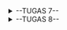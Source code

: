 <details>
<summary>--TUGAS 7--</summary>

| *Jelaskan apa yang dimaksud dengan stateless widget dan stateful widget, dan jelaskan perbedaan dari keduanya.* |

* Widget stateless adalah jenis widget di Flutter yang tidak memiliki status (state) yang dapat berubah selama siklus hidupnya. Ini berarti bahwa ketika widget tersebut dibuat, tampilan dan perilakunya tetap sama sampai widget tersebut dihapus atau diganti dengan yang lain. Widget ini ideal digunakan untuk komponen UI yang tidak memerlukan pembaruan dinamis atau interaksi dari pengguna.

* Widget stateful adalah jenis widget di Flutter yang memiliki status (state) yang dapat berubah selama siklus hidupnya. Berbeda dengan widget stateless, widget stateful dapat menyimpan informasi yang dapat diubah sebagai respons terhadap interaksi pengguna atau perubahan dalam data. Ini membuat widget stateful sangat berguna untuk komponen UI yang memerlukan pembaruan dinamis, seperti formulir, animasi, atau elemen interaktif lainnya.

| *Sebutkan widget apa saja yang kamu gunakan pada proyek ini dan jelaskan fungsinya* |

* pada kode saya yang sekarang, saya masih menggunakan StateLess Widget saja yang antara lain berfungsi untuk

     1. Definisi Kelas dan Inisialisasi Data
Kelas MyHomePage adalah StatelessWidget yang mendeskripsikan halaman utama aplikasi.
Menggunakan variabel final untuk menyimpan data yang tidak akan berubah, seperti NPM, nama, dan kelas, menjadikan kelas ini mudah untuk dipahami dan digunakan.
    2. Membangun Antarmuka Pengguna
Metode build: Digunakan untuk membangun antarmuka pengguna. Metode ini akan dipanggil setiap kali widget ini dirender.
Scaffold: Memberikan struktur dasar untuk aplikasi, seperti app bar dan body.
    3. Pengorganisasian Widget
Menggunakan Column dan Row untuk menyusun widget secara vertikal dan horizontal, meningkatkan keterbacaan dan manajemen tata letak.
Kelas InfoCard dan ItemCard yang juga merupakan widget stateless, membantu menjaga kode tetap modular dan terorganisir.
    4. Reusability dan Modularitas
Modularisasi: Dengan memisahkan informasi ke dalam InfoCard, Kita dapat mengubah cara informasi ditampilkan tanpa mempengaruhi keseluruhan halaman.
Reusability: Widget ini dapat digunakan di berbagai tempat dalam aplikasi tanpa penulisan ulang kode, yang menghemat waktu dan usaha.
    5. Kinerja yang Lebih Baik
Karena widget stateless tidak menyimpan status, Flutter dapat mengoptimalkan rendering, hanya membangun ulang widget saat diperlukan.
Rendering Efisien: Jika data tidak berubah, widget tidak perlu dirender ulang, meningkatkan responsivitas aplikasi.
    6. Konsistensi UI
Menggunakan widget stateless untuk menampilkan data tetap (seperti NPM, nama, dan kelas) memastikan bahwa tampilan antarmuka selalu konsisten setiap kali widget ini dirender.

*Apa fungsi dari setState()? Jelaskan variabel apa saja yang dapat terdampak dengan fungsi tersebut.*

* fungsi setState() digunakan untuk memberi tahu Flutter bahwa ada perubahan yang perlu dilakukan pada UI ketika pengguna menekan card yang terkait dengan item, yang berfungsi sebagai tombol interaktif. Jika ada variabel dalam kelas State yang menyimpan informasi tentang status aplikasi (seperti jumlah klik atau informasi yang berkaitan dengan item yang sedang dipilih), maka variabel tersebut akan terpengaruh dan UI akan diperbarui untuk mencerminkan status terbaru setiap kali setState() dipanggil. Penggunaan setState() menjamin bahwa UI selalu sinkron dengan status terkini dari aplikasi. Dalam kode saya belum ada variabel yang terdampak

| *Jelaskan perbedaan antara const dengan final* |

* Perbedaan antara `final` dan `const` dalam Dart terletak pada cara penugasan dan sifat imutabilitasnya. `final` berarti bahwa sebuah variabel hanya dapat diinisialisasi sekali; setelah diberikan nilai, nilai tersebut tidak dapat diubah. Ini memungkinkan variabel `final` untuk diisi dengan data yang diketahui pada waktu runtime, seperti hasil dari pemanggilan fungsi atau nilai yang diperoleh dari database.

* Sementara itu, `const` digunakan untuk mendefinisikan nilai yang sepenuhnya dapat dihitung pada waktu kompilasi. `const` tidak hanya mengikat variabel tetapi juga nilai yang diwakilinya. Jika nilai diketahui pada waktu kompilasi, menggunakan `const` lebih disarankan daripada `final`, terutama dalam konteks yang membutuhkan imutabilitas dan efisiensi memori, seperti saat membuat koleksi atau objek tertentu.

| *Jelaskan bagaimana cara kamu mengimplementasikan checklist-checklist di atas* |

* Membuat sebuah program Flutter baru dengan tema E-Commerce yang sesuai dengan tugas-tugas sebelumnya

    pertama-tama saya membuat sebuah proyek baru menggunakan flutter create untuk membuat projek flutter baru. Setelah itu saya membuat file dart baru yang bernama menu.dart untuk tampilan homepage saya. Disitu saya membuat class MyHomepage yang berisi final string nama,npm,dan juga kelas. Dan juga saya membuat class InfoCard untuk menampilkan informasi tersebut.

* Membuat tiga tombol sederhana dengan ikon dan teks 

    Dalam kode saya, tiga tombol yang ditampilkan dalam tampilan antarmuka pengguna dibuat dengan menggunakan widget GridView yang menampilkan koleksi ItemCard, di mana setiap ItemCard mewakili sebuah tombol interaktif. Proses pembuatan tombol dimulai dengan mendefinisikan daftar items, yang berisi objek ItemHomepage dengan nama dan ikon untuk setiap tombol. Saat GridView.count dirender, setiap objek dalam daftar items diiterasi dengan menggunakan metode map, yang memanggil konstruktor ItemCard untuk setiap item, menciptakan widget tombol dengan latar belakang berwarna yang berbeda berdasarkan nama item (seperti biru untuk "Lihat Daftar Produk", hijau untuk "Tambah Produk", dan merah untuk "Logout"). Setiap tombol juga memiliki fungsi yang diikat pada event onTap, yang menggunakan ScaffoldMessenger untuk menampilkan Snackbar yang memberikan umpan balik kepada pengguna saat tombol ditekan.

* Mengimplementasikan warna-warna yang berbeda untuk setiap tombol (Lihat Daftar Produk, Tambah Produk, dan Logout)

    Dalam kode saya, implementasi warna-warna yang berbeda untuk setiap tombol ("Lihat Daftar Produk", "Tambah Produk", dan "Logout") dilakukan dengan menggunakan metode `getBackgroundColor()` di dalam kelas `ItemCard`. Metode ini mengambil nama item dari objek `ItemHomepage` dan menggunakan pernyataan `switch` untuk menentukan warna latar belakang yang sesuai berdasarkan nama item. Misalnya, jika nama item adalah "Lihat Daftar Produk", warna yang dikembalikan adalah biru; jika nama item adalah "Tambah Produk", warna yang dikembalikan adalah hijau; dan jika nama item adalah "Logout", warna yang dikembalikan adalah merah. Dengan demikian, setiap tombol yang ditampilkan dalam grid mendapatkan warna latar belakang yang sesuai saat di-render, memberikan visual yang jelas dan berbeda untuk setiap fungsi tombol.

* Memunculkan Snackbar

    Dalam kode saya, Snackbar dengan tulisan yang berbeda-beda muncul sebagai respons terhadap interaksi pengguna dengan tombol-tombol yang ada di dalam `ItemCard`. Setiap `ItemCard` dilengkapi dengan event `onTap`, di mana ketika tombol ditekan, metode `ScaffoldMessenger.of(context)` dipanggil untuk menampilkan Snackbar. Pesan yang ditampilkan dalam Snackbar disesuaikan dengan nama item yang sedang ditekan, yang diambil dari objek `ItemHomepage`. Dalam fungsi `onTap`, saya menggunakan interpolasi string untuk mencetak pesan seperti "Kamu telah menekan tombol Lihat Daftar Produk!" atau "Kamu telah menekan tombol Tambah Produk!" sesuai dengan nama item yang terkait, sehingga memberikan umpan balik yang spesifik dan informatif kepada pengguna tentang tombol mana yang telah mereka pilih. Dengan pendekatan ini, setiap tombol memberikan informasi yang unik dan relevan ketika diinteraksi.
</details>

<details>
<summary>--TUGAS 8--</summary>

| *Apa kegunaan const di Flutter? Jelaskan apa keuntungan ketika menggunakan const pada kode Flutter. Kapan sebaiknya kita menggunakan const, dan kapan sebaiknya tidak digunakan?* |

    * const pada flutter digunakan untuk mencreate suatu objek yang bersifat immutable yang berarti state dari objek tidak bisa diubah setelah objek sudah dibuat.

    * Beberapa keuntungan dari const antara lain adalah:

        - Optimasi Kinerja, Flutter sangat bergantung pada pohon widget untuk mewakili UI. Ketika widget yang ditandai dengan const ditemui selama rebuild, Flutter mengenali widget tersebut sebagai objek yang telah dibangun dan tidak dapat diubah. Ini memungkinkan Flutter untuk menggunakan kembali objek yang ada, menghindari perhitungan dan alokasi objek yang tidak perlu, yang mengarah pada kinerja yang lebih lancar. Kata kunci const memberi instruksi kepada Dart VM untuk melakukan optimasi pada waktu kompilasi, termasuk alokasi memori sebelumnya dan penyederhanaan ekspresi (evaluasi ekspresi saat kompilasi), yang mempercepat pembuatan objek dan mengurangi pengumpulan sampah selama runtime.

        - Keterbacaan dan Pemeliharaan, Menggunakan const dengan konstruktor konstan secara jelas mengkomunikasikan niat untuk membuat objek yang tidak dapat diubah. Ini membuat kode lebih mudah dipahami oleh Anda dan pengembang lainnya. Karena objek tidak dapat diubah setelah dibuat, ini menyederhanakan pemahaman aliran data di aplikasi, mengurangi risiko perilaku yang tidak terduga, dan mempermudah debugging.

        - Manajemen Pohon Widget yang Efisien, Prinsip utama Flutter adalah meminimalkan jumlah rebuild yang diperlukan untuk memperbarui UI. Widget yang ditandai dengan const berkontribusi pada prinsip ini dengan memastikan mereka hanya dibangun ulang jika referensinya benar-benar berubah. Ini mengurangi pembuatan dan rebuild widget yang tidak perlu, sehingga UI menjadi lebih responsif dan efisien.

    * Kita dapat menggunakan const saat situasi seperti membuat objek data yang tidak dapat diubah, seperti warna atau konfigurasi yang tidak berubah sepanjang siklus hidup aplikasi. Selain itu, nilai-nilai yang sudah ditentukan sebelumnya, seperti endpoint API atau nilai statis yang tidak berubah, juga ideal untuk menggunakan const. Penggunaan const juga mengoptimalkan pohon widget di Flutter, karena widget yang ditandai const dianggap telah dibangun sebelumnya dan dapat digunakan kembali selama rebuild, mengurangi pembuatan widget yang tidak perlu dan meningkatkan kinerja.

    * Kita sebaiknya menghindari penggunaan const pada saat data objek perlu dimodifikasi setelah dibuat, seperti input pengguna atau data yang diambil dari panggilan jaringan. Selain itu, objek yang mengambil data dari sumber eksternal seperti panggilan jaringan tidak cocok untuk dideklarasikan dengan const, karena data tersebut dapat berubah.

| *Jelaskan dan bandingkan penggunaan Column dan Row pada Flutter. Berikan contoh implementasi dari masing-masing layout widget ini!* |

    * Pada Flutter, widget Column digunakan untuk menyusun elemen secara vertikal, sedangkan widget Row digunakan untuk menyusun elemen secara horizontal. Column sangat berguna ketika kita ingin menampilkan widget satu per satu secara berurutan dalam arah vertikal, seperti dalam daftar atau form. Sebaliknya, Row digunakan ketika kita ingin menampilkan widget yang sejajar dalam satu baris, seperti gambar atau tombol yang ingin ditata berdampingan. Kedua widget ini dapat digabungkan untuk menciptakan layout yang lebih kompleks dan responsif.

    * Contoh implementasinya: 

        Column(
                children: [
                    Text('Pilihan Baju', style: TextStyle(fontSize: 24)),
                    Row(
                    children: [
                        Image.asset('assets/tshirt1.jpg', width: 100, height: 100),
                        Column(
                        crossAxisAlignment: CrossAxisAlignment.start,
                        children: [Text('T-shirt Hitam'), Text('Harga: \$20')],
                        ),
                    ],
                    ),
                    Row(
                    children: [
                        Image.asset('assets/tshirt2.jpg', width: 100, height: 100),
                        Column(
                        crossAxisAlignment: CrossAxisAlignment.start,
                        children: [Text('T-shirt Biru'), Text('Harga: \$25')],
                        ),
                    ],
                    ),
                ],
                )

| *Sebutkan apa saja elemen input yang kamu gunakan pada halaman form yang kamu buat pada tugas kali ini. Apakah terdapat elemen input Flutter lain yang tidak kamu gunakan pada tugas ini? Jelaskan!* |

    * Saya memakai tiga elemen input utama yang digunakan dalam form, yaitu tiga TextFormField untuk mengumpulkan data dari pengguna. Pertama, ada TextFormField untuk nama produk, yang memastikan input tidak kosong. Kedua, TextFormField untuk deskripsi produk, yang juga memvalidasi agar tidak kosong. Ketiga, TextFormField untuk harga produk, yang memvalidasi bahwa input berupa angka dan tidak kosong. Semua elemen input ini dikemas dalam widget Form yang dilengkapi dengan tombol ElevatedButton untuk menyimpan data setelah form tervalidasi dengan benar.

    * Selain TextFormField, Flutter menyediakan berbagai elemen input lainnya yang dapat digunakan dalam aplikasi, seperti DropdownButtonFormField untuk memilih nilai dari daftar pilihan, Checkbox dan CheckboxListTile untuk memilih opsi biner (true/false), Switch dan SwitchListTile untuk memilih antara dua keadaan (on/off), serta Radio dan RadioListTile untuk memilih satu opsi dari beberapa pilihan. Ada juga DatePicker dan TimePicker untuk memilih tanggal atau waktu, serta Slider untuk memilih nilai dalam rentang tertentu. Semua elemen input ini dapat digabungkan dalam form untuk memberikan interaksi yang lebih dinamis dan responsif sesuai kebutuhan aplikasi.

| *Bagaimana cara kamu mengatur tema (theme) dalam aplikasi Flutter agar aplikasi yang dibuat konsisten? Apakah kamu mengimplementasikan tema pada aplikasi yang kamu buat?* |

    * Saya mengatur tema aplikasi dengan menggunakan Theme.of(context).colorScheme.primary untuk menentukan warna latar belakang pada AppBar, yang memastikan aplikasi mengikuti tema warna yang konsisten. Tema ini diterapkan dari MaterialApp yang biasanya berada di level atas aplikasi (meskipun tidak ditampilkan langsung di kode ini), yang memungkinkan penggunaan warna yang telah ditentukan di seluruh aplikasi. Misalnya, warna primary dari colorScheme digunakan untuk AppBar, sehingga warna ini otomatis konsisten di seluruh tampilan aplikasi, mengikuti desain yang telah ditentukan dalam tema global aplikasi.

| *Bagaimana cara kamu menangani navigasi dalam aplikasi dengan banyak halaman pada Flutter?* |

    * Untuk menangani navigasi dalam aplikasi dengan banyak halaman di Flutter, Kita dapat menggunakan Navigator dan routes untuk berpindah antar halaman. Pada kode yang diberikan, Kita bisa menambahkan navigasi dengan menggunakan Navigator.push() untuk membuka halaman baru dan Navigator.pop() untuk kembali ke halaman sebelumnya. Misalnya, ketika pengguna memilih opsi seperti "Lihat Daftar Produk" atau "Tambah Produk" pada GridView, Kita dapat menambahkan aksi pada item untuk melakukan navigasi ke halaman baru menggunakan Navigator.push() dengan rute yang sesuai, atau mengatur rute menggunakan MaterialPageRoute untuk menentukan halaman yang akan dituju. Kita juga bisa mendefinisikan routes di dalam MaterialApp untuk mengatur halaman-halaman yang dapat diakses secara lebih terstruktur.

</details>